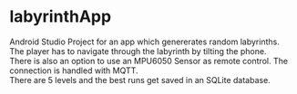 # labyrinthApp

Android Studio Project for an app which genererates random labyrinths. <br>
The player has to navigate through the labyrinth by tilting the phone. <br>
There is also an option to use an MPU6050 Sensor as remote control. The connection is handled with MQTT. <br>
There are 5 levels and the best runs get saved in an SQLite database.
